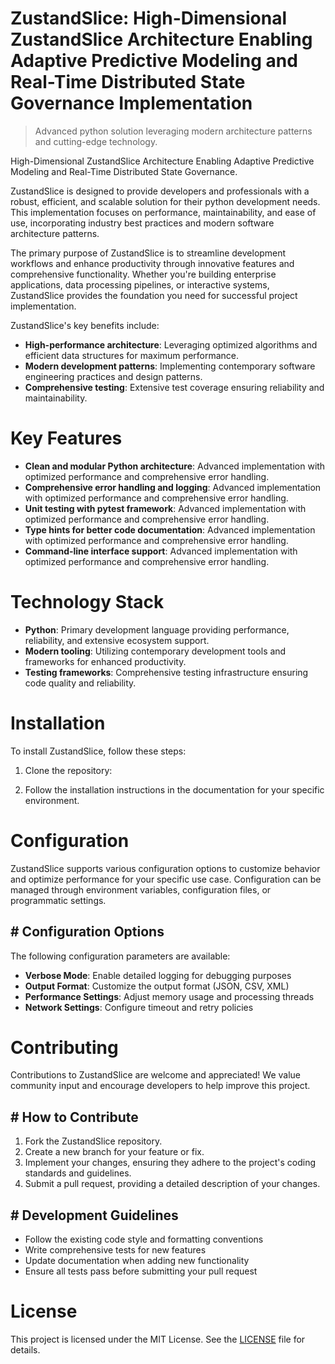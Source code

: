 <!-- fallback_ZustandSlice_20251015204812_31718 -->

# ZustandSlice: High-Dimensional ZustandSlice Architecture Enabling Adaptive Predictive Modeling and Real-Time Distributed State Governance Implementation
> Advanced python solution leveraging modern architecture patterns and cutting-edge technology.

High-Dimensional ZustandSlice Architecture Enabling Adaptive Predictive Modeling and Real-Time Distributed State Governance.

ZustandSlice is designed to provide developers and professionals with a robust, efficient, and scalable solution for their python development needs. This implementation focuses on performance, maintainability, and ease of use, incorporating industry best practices and modern software architecture patterns.

The primary purpose of ZustandSlice is to streamline development workflows and enhance productivity through innovative features and comprehensive functionality. Whether you're building enterprise applications, data processing pipelines, or interactive systems, ZustandSlice provides the foundation you need for successful project implementation.

ZustandSlice's key benefits include:

* **High-performance architecture**: Leveraging optimized algorithms and efficient data structures for maximum performance.
* **Modern development patterns**: Implementing contemporary software engineering practices and design patterns.
* **Comprehensive testing**: Extensive test coverage ensuring reliability and maintainability.

# Key Features

* **Clean and modular Python architecture**: Advanced implementation with optimized performance and comprehensive error handling.
* **Comprehensive error handling and logging**: Advanced implementation with optimized performance and comprehensive error handling.
* **Unit testing with pytest framework**: Advanced implementation with optimized performance and comprehensive error handling.
* **Type hints for better code documentation**: Advanced implementation with optimized performance and comprehensive error handling.
* **Command-line interface support**: Advanced implementation with optimized performance and comprehensive error handling.

# Technology Stack

* **Python**: Primary development language providing performance, reliability, and extensive ecosystem support.
* **Modern tooling**: Utilizing contemporary development tools and frameworks for enhanced productivity.
* **Testing frameworks**: Comprehensive testing infrastructure ensuring code quality and reliability.

# Installation

To install ZustandSlice, follow these steps:

1. Clone the repository:


2. Follow the installation instructions in the documentation for your specific environment.

# Configuration

ZustandSlice supports various configuration options to customize behavior and optimize performance for your specific use case. Configuration can be managed through environment variables, configuration files, or programmatic settings.

## # Configuration Options

The following configuration parameters are available:

* **Verbose Mode**: Enable detailed logging for debugging purposes
* **Output Format**: Customize the output format (JSON, CSV, XML)
* **Performance Settings**: Adjust memory usage and processing threads
* **Network Settings**: Configure timeout and retry policies

# Contributing

Contributions to ZustandSlice are welcome and appreciated! We value community input and encourage developers to help improve this project.

## # How to Contribute

1. Fork the ZustandSlice repository.
2. Create a new branch for your feature or fix.
3. Implement your changes, ensuring they adhere to the project's coding standards and guidelines.
4. Submit a pull request, providing a detailed description of your changes.

## # Development Guidelines

* Follow the existing code style and formatting conventions
* Write comprehensive tests for new features
* Update documentation when adding new functionality
* Ensure all tests pass before submitting your pull request

# License

This project is licensed under the MIT License. See the [LICENSE](https://github.com/lisaantal/ZustandSlice/blob/main/LICENSE) file for details.
